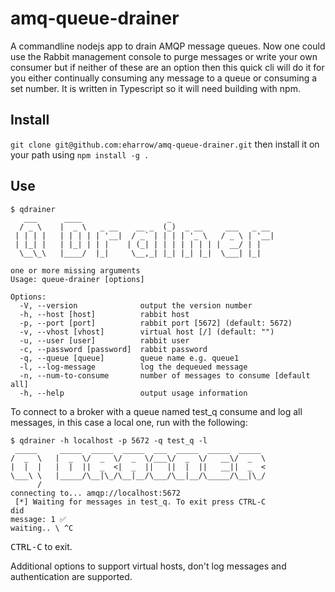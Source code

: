 # amq-queue-drainer
A commandline nodejs app to drain AMQP message queues.  Now one could use the Rabbit management console to purge messages or write your own consumer but if neither of these are an option then this quick cli will do it for you either continually consuming any message to a queue or consuming a set number.  It is written in Typescript so it will need building with npm.

## Install
`git clone git@github.com:eharrow/amq-queue-drainer.git` then install it on your path using `npm install -g .`

## Use
```
$ qdrainer
   ___      ____                   _                       
  / _ \    |  _ \   _ __    __ _  (_)  _ __     ___   _ __ 
 | | | |   | | | | | '__|  / _` | | | | '_ \   / _ \ | '__|
 | |_| |   | |_| | | |    | (_| | | | | | | | |  __/ | |   
  \__\_\   |____/  |_|     \__,_| |_| |_| |_|  \___| |_|   
                                                           
one or more missing arguments
Usage: queue-drainer [options]

Options:
  -V, --version              output the version number
  -h, --host [host]          rabbit host
  -p, --port [port]          rabbit port [5672] (default: 5672)
  -v, --vhost [vhost]        virtual host [/] (default: "")
  -u, --user [user]          rabbit user
  -c, --password [password]  rabbit password
  -q, --queue [queue]        queue name e.g. queue1
  -l, --log-message          log the dequeued message
  -n, --num-to-consume       number of messages to consume [default all]
  -h, --help                 output usage information
```
To connect to a broker with a queue named test_q consume and log all messages, in this case a local one, run with the following:
```
$ qdrainer -h localhost -p 5672 -q test_q -l
 _____     _____  _____  _____  ___  _____  _____  _____ 
/  _  \   |  _  \/  _  \/  _  \/___\/  _  \/   __\/  _  \
|  |  |   |  |  ||  _  <|  _  ||   ||  |  ||   __||  _  <
\___\ \   |_____/\__|\_/\__|__/\___/\__|__/\_____/\__|\_/
      /                                                  
connecting to... amqp://localhost:5672
 [*] Waiting for messages in test_q. To exit press CTRL-C
did
message: 1 ✅
waiting.. \ ^C
```

<kbd>CTRL-C</kbd> to exit.

Additional options to support virtual hosts, don't log messages and authentication are supported.

